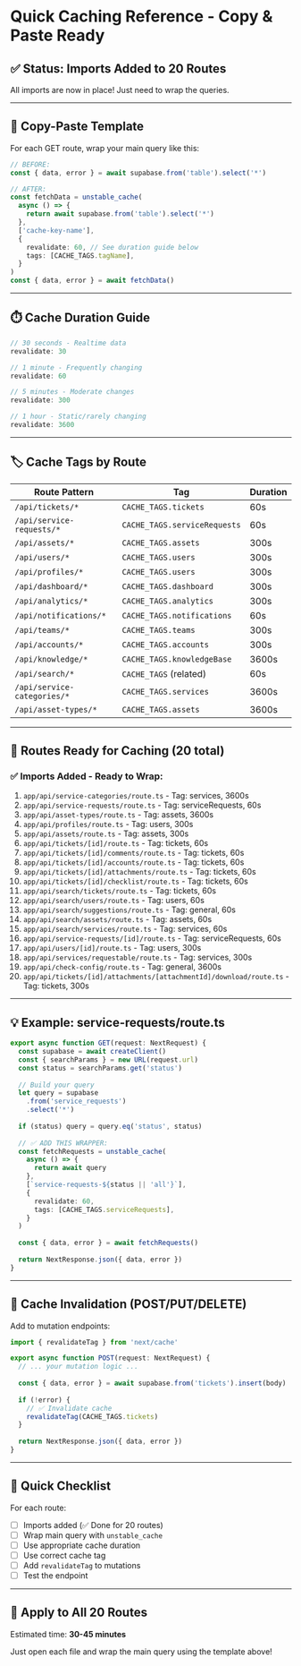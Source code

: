 # Quick Caching Reference - Copy & Paste Ready

## ✅ Status: Imports Added to 20 Routes

All imports are now in place! Just need to wrap the queries.

---

## 🚀 Copy-Paste Template

For each GET route, wrap your main query like this:

```typescript
// BEFORE:
const { data, error } = await supabase.from('table').select('*')

// AFTER:
const fetchData = unstable_cache(
  async () => {
    return await supabase.from('table').select('*')
  },
  ['cache-key-name'],
  {
    revalidate: 60, // See duration guide below
    tags: [CACHE_TAGS.tagName],
  }
)
const { data, error } = await fetchData()
```

---

## ⏱️ Cache Duration Guide

```typescript
// 30 seconds - Realtime data
revalidate: 30

// 1 minute - Frequently changing
revalidate: 60

// 5 minutes - Moderate changes
revalidate: 300

// 1 hour - Static/rarely changing
revalidate: 3600
```

---

## 🏷️ Cache Tags by Route

| Route Pattern | Tag | Duration |
|--------------|-----|----------|
| `/api/tickets/*` | `CACHE_TAGS.tickets` | 60s |
| `/api/service-requests/*` | `CACHE_TAGS.serviceRequests` | 60s |
| `/api/assets/*` | `CACHE_TAGS.assets` | 300s |
| `/api/users/*` | `CACHE_TAGS.users` | 300s |
| `/api/profiles/*` | `CACHE_TAGS.users` | 300s |
| `/api/dashboard/*` | `CACHE_TAGS.dashboard` | 300s |
| `/api/analytics/*` | `CACHE_TAGS.analytics` | 300s |
| `/api/notifications/*` | `CACHE_TAGS.notifications` | 60s |
| `/api/teams/*` | `CACHE_TAGS.teams` | 300s |
| `/api/accounts/*` | `CACHE_TAGS.accounts` | 300s |
| `/api/knowledge/*` | `CACHE_TAGS.knowledgeBase` | 3600s |
| `/api/search/*` | `CACHE_TAGS` (related) | 60s |
| `/api/service-categories/*` | `CACHE_TAGS.services` | 3600s |
| `/api/asset-types/*` | `CACHE_TAGS.assets` | 3600s |

---

## 📝 Routes Ready for Caching (20 total)

### ✅ Imports Added - Ready to Wrap:

1. `app/api/service-categories/route.ts` - Tag: services, 3600s
2. `app/api/service-requests/route.ts` - Tag: serviceRequests, 60s
3. `app/api/asset-types/route.ts` - Tag: assets, 3600s
4. `app/api/profiles/route.ts` - Tag: users, 300s
5. `app/api/assets/route.ts` - Tag: assets, 300s
6. `app/api/tickets/[id]/route.ts` - Tag: tickets, 60s
7. `app/api/tickets/[id]/comments/route.ts` - Tag: tickets, 60s
8. `app/api/tickets/[id]/accounts/route.ts` - Tag: tickets, 60s
9. `app/api/tickets/[id]/attachments/route.ts` - Tag: tickets, 60s
10. `app/api/tickets/[id]/checklist/route.ts` - Tag: tickets, 60s
11. `app/api/search/tickets/route.ts` - Tag: tickets, 60s
12. `app/api/search/users/route.ts` - Tag: users, 60s
13. `app/api/search/suggestions/route.ts` - Tag: general, 60s
14. `app/api/search/assets/route.ts` - Tag: assets, 60s
15. `app/api/search/services/route.ts` - Tag: services, 60s
16. `app/api/service-requests/[id]/route.ts` - Tag: serviceRequests, 60s
17. `app/api/users/[id]/route.ts` - Tag: users, 300s
18. `app/api/services/requestable/route.ts` - Tag: services, 300s
19. `app/api/check-config/route.ts` - Tag: general, 3600s
20. `app/api/tickets/[id]/attachments/[attachmentId]/download/route.ts` - Tag: tickets, 300s

---

## 💡 Example: service-requests/route.ts

```typescript
export async function GET(request: NextRequest) {
  const supabase = await createClient()
  const { searchParams } = new URL(request.url)
  const status = searchParams.get('status')
  
  // Build your query
  let query = supabase
    .from('service_requests')
    .select('*')
  
  if (status) query = query.eq('status', status)
  
  // ✅ ADD THIS WRAPPER:
  const fetchRequests = unstable_cache(
    async () => {
      return await query
    },
    [`service-requests-${status || 'all'}`],
    {
      revalidate: 60,
      tags: [CACHE_TAGS.serviceRequests],
    }
  )
  
  const { data, error } = await fetchRequests()
  
  return NextResponse.json({ data, error })
}
```

---

## 🔄 Cache Invalidation (POST/PUT/DELETE)

Add to mutation endpoints:

```typescript
import { revalidateTag } from 'next/cache'

export async function POST(request: NextRequest) {
  // ... your mutation logic ...
  
  const { data, error } = await supabase.from('tickets').insert(body)
  
  if (!error) {
    // ✅ Invalidate cache
    revalidateTag(CACHE_TAGS.tickets)
  }
  
  return NextResponse.json({ data, error })
}
```

---

## 🎯 Quick Checklist

For each route:
- [ ] Imports added (✅ Done for 20 routes)
- [ ] Wrap main query with `unstable_cache`
- [ ] Use appropriate cache duration
- [ ] Use correct cache tag
- [ ] Add `revalidateTag` to mutations
- [ ] Test the endpoint

---

## 🚀 Apply to All 20 Routes

Estimated time: **30-45 minutes**

Just open each file and wrap the main query using the template above!

